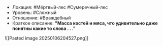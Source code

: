 - Локация: #Мёртвый-лес  #Сумеречный-лес
- Уровень: #Сложный 
- Отношение: #Враждебный
- Краткое описание: **"Масса костей и мяса, что удивительно даже понятны какие то слова . . ."**

![[Pasted image 20250106204527.png]]

